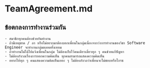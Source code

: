 # TeamAgreement.md

## ข้อตกลงการทำงานร่วมกัน

    - สมาชิกทุกคนต้องช่วยกันทำงาน
    - ถ้ามีเหตุขาด / ลา หรือไม่อยากมาต้องบอกเพื่อนในกลุ่มเนื่องจากว่าการทำงานของวิชา Software Engineer จะทำงานกลุ่มตลอดทั้งเทอม
    - ถ้าทำงานไม่ได้ให้แจ้งเพื่อนในกลุ่ม ไม่ต้องเก็บไว้คนเดียวเดี๋ยวทุก ๆ คนช่วยแก้ปัญหา
    - ไม่ต้องกังวลเรื่องการออกความคิดเห็น ทุกคนสามารถแสดงความคิดเห็น
    - อยากให้ทุก ๆ คนแสดงความคิดเห็นเยอะ ๆ ไม่ต้องกังวลว่าเพื่อนจะไม่ชอบหรือโกรธ
